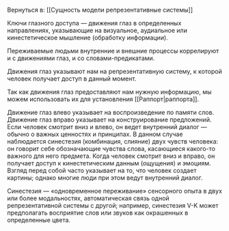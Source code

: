 Вернуться в: [[Сущность модели репрезентативные системы]]


Ключи глазного доступа — движения глаз в определенных направлениях, указывающие на визуальное, аудиальное или кинестетическое мышление (обработку информации).

Переживаемые людьми внутренние и внешние процессы коррелируют и с движениями глаз, и со словами-предикатами.

Движения глаз указывают нам на репрезентативную систему, к которой человек получает доступ в данный момент.

Так как движения глаз предоставляют нам нужную информацию, мы можем использовать их для установления [[Раппорт|раппорта]].

Движение глаз влево указывает на воспроизведение по памяти слов. Движение глаз вправо указывает на конструирование предложений. Если человек смотрит вниз и влево, он ведет внутренний диалог — обычно о важных ценностях и принципах. В данном случае наблюдается синестезия (комбинация, слияние) двух чувств человека: он говорит себе обозначающие чувства слова, касающиеся какого-то важного для него предмета. Когда человек смотрит вниз и вправо, он получает доступ к кинестетическим данным (ощущения) и эмоциям. Взгляд перед собой часто указывает на то, что человек создает картины; однако многие люди при этом ведут внутренний диалог.

Синестезия — «одновременное переживание» сенсорного опыта в двух или более модальностях, автоматическая связь одной репрезентативной системы с другой; например, синестезия V-K может предполагать восприятие слов или звуков как окрашенных в определенные цвета.

